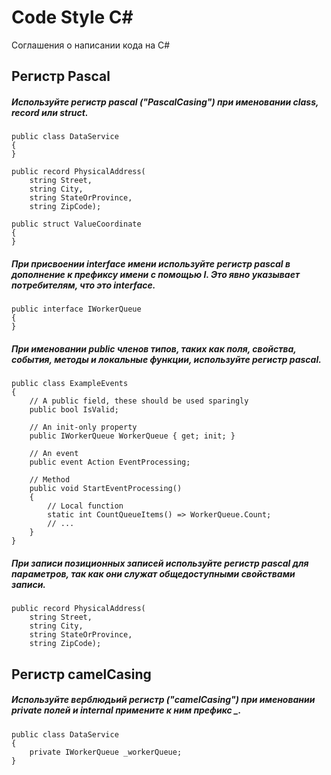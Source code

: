 # Code Style C#
Соглашения о написании кода на C#

## Регистр Pascal
##### Используйте регистр pascal ("PascalCasing") при именовании **class**, **record** или **struct**.
```
public class DataService 
{
}
```
```
public record PhysicalAddress(
    string Street,
    string City,
    string StateOrProvince,
    string ZipCode);
```
```
public struct ValueCoordinate
{
}
```
##### При присвоении interface имени используйте регистр pascal в дополнение к префиксу имени с помощью **I**. Это явно указывает потребителям, что это **interface**.
```
public interface IWorkerQueue
{
}
```
##### При именовании public членов типов, таких как поля, свойства, события, методы и локальные функции, используйте регистр pascal.
```
public class ExampleEvents
{
    // A public field, these should be used sparingly
    public bool IsValid;

    // An init-only property
    public IWorkerQueue WorkerQueue { get; init; }

    // An event
    public event Action EventProcessing;

    // Method
    public void StartEventProcessing()
    {
        // Local function
        static int CountQueueItems() => WorkerQueue.Count;
        // ...
    }
}
```
##### При записи позиционных записей используйте регистр pascal для параметров, так как они служат общедоступными свойствами записи.
```
public record PhysicalAddress(
    string Street,
    string City,
    string StateOrProvince,
    string ZipCode);
```
## Регистр camelCasing
##### Используйте верблюдьий регистр ("camelCasing") при именовании **private полей** и **internal** примените к ним префикс  **_**.
```
public class DataService
{
    private IWorkerQueue _workerQueue;
}
```
